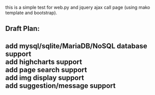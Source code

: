this is a simple test for web.py and jquery ajax call page (using mako template and bootstrap).
<h2>Draft Plan:<h2>
   add mysql/sqlite/MariaDB/NoSQL database support <br />
   add highcharts support <br />
   add page search support <br />
   add img display support <br />
   add suggestion/message support <br />